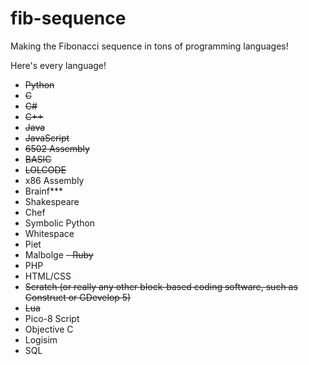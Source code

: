 # fib-sequence
Making the Fibonacci sequence in tons of programming languages!

Here's every language!

- ~~Python~~
- ~~C~~
- ~~C#~~
- ~~C++~~
- ~~Java~~
- ~~JavaScript~~
- ~~6502 Assembly~~
- ~~BASIC~~
- ~~LOLCODE~~
- x86 Assembly
- Brainf***
- Shakespeare
- Chef
- Symbolic Python
- Whitespace
- Piet
- Malbolge
~~- Ruby~~
- PHP
- HTML/CSS
- ~~Scratch (or really any other block-based coding software, such as Construct or GDevelop 5)~~
- ~~Lua~~
- Pico-8 Script
- Objective C
- Logisim
- SQL

